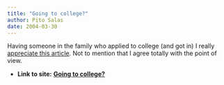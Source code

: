 ```yaml
---
title: "Going to college?"
author: Pito Salas
date: 2004-03-30
---
```


Having someone in the family who applied to college (and got in) I really
[appreciate this
article](<http://www.nytimes.com/2004/03/30/opinion/30BROO.html>). Not to
mention that I agree totally with the point of view.


* **Link to site:** **[Going to college?](None)**
